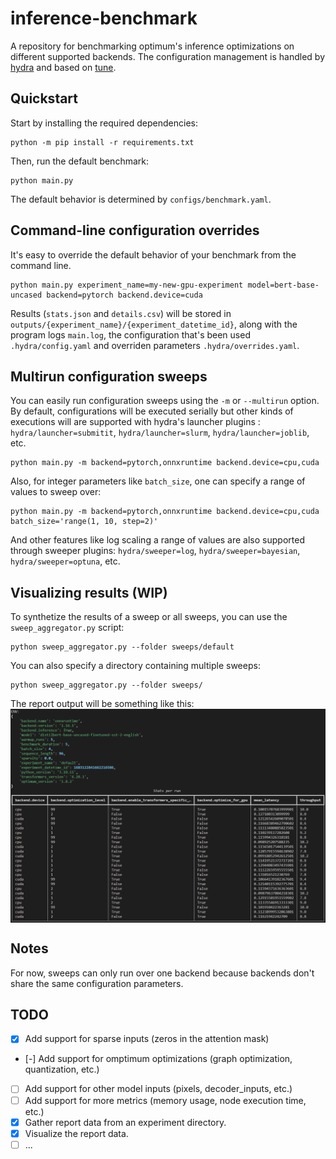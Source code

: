 # inference-benchmark
A repository for benchmarking optimum's inference optimizations on different supported backends.
The configuration management is handled by [hydra](https://hydra.cc/) and based on [tune](https://github.com/huggingface/tune).

## Quickstart
Start by installing the required dependencies:

```
python -m pip install -r requirements.txt
```

Then, run the default benchmark:

```
python main.py
```

The default behavior is determined by `configs/benchmark.yaml`.

## Command-line configuration overrides
It's easy to override the default behavior of your benchmark from the command line.

```
python main.py experiment_name=my-new-gpu-experiment model=bert-base-uncased backend=pytorch backend.device=cuda
```

Results (`stats.json` and `details.csv`) will be stored in `outputs/{experiment_name}/{experiment_datetime_id}`, along with the program logs `main.log`, the configuration that's been used `.hydra/config.yaml` and overriden parameters `.hydra/overrides.yaml`.

## Multirun configuration sweeps
You can easily run configuration sweeps using the `-m` or `--multirun` option. By default, configurations will be executed serially but other kinds of executions will are supported with hydra's launcher plugins : `hydra/launcher=submitit`, `hydra/launcher=slurm`, `hydra/launcher=joblib`, etc.

```
python main.py -m backend=pytorch,onnxruntime backend.device=cpu,cuda
```

Also, for integer parameters like `batch_size`, one can specify a range of values to sweep over:

```
python main.py -m backend=pytorch,onnxruntime backend.device=cpu,cuda batch_size='range(1, 10, step=2)'
```

And other features like log scaling a range of values are also supported through sweeper plugins: `hydra/sweeper=log`, `hydra/sweeper=bayesian`, `hydra/sweeper=optuna`, etc.

## Visualizing results (WIP)
To synthetize the results of a sweep or all sweeps, you can use the `sweep_aggregator.py` script:

```
python sweep_aggregator.py --folder sweeps/default
```

You can also specify a directory containing multiple sweeps:

```
python sweep_aggregator.py --folder sweeps/
```

The report output will be something like this:
<img src='onnxruntime_report.png' alt='onnxruntime-report' style='display:block;margin-left:auto;margin-right:auto;'>

## Notes

For now, sweeps can only run over one backend because backends don't share the same configuration parameters.

## TODO
- [x] Add support for sparse inputs (zeros in the attention mask)
- [-] Add support for omptimum optimizations (graph optimization, quantization, etc.)
- [ ] Add support for other model inputs (pixels, decoder_inputs, etc.)
- [ ] Add support for more metrics (memory usage, node execution time, etc.)
- [x] Gather report data from an experiment directory.
- [x] Visualize the report data.
- [ ] ...